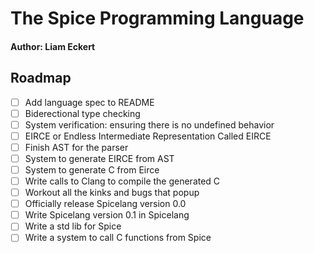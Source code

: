 # The Spice Programming Language
#### Author: Liam Eckert

## Roadmap
- [ ] Add language spec to README
- [ ] Biderectional type checking
- [ ] System verification: ensuring there is no undefined behavior
- [ ] EIRCE or Endless Intermediate Representation Called EIRCE
- [ ] Finish AST for the parser
- [ ] System to generate EIRCE from AST
- [ ] System to generate C from Eirce
- [ ] Write calls to Clang to compile the generated C
- [ ] Workout all the kinks and bugs that popup
- [ ] Officially release Spicelang version 0.0
- [ ] Write Spicelang version 0.1 in Spicelang
- [ ] Write a std lib for Spice
- [ ] Write a system to call C functions from Spice
